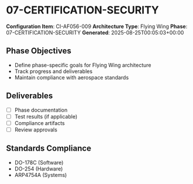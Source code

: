 # 07-CERTIFICATION-SECURITY

**Configuration Item**: CI-AF056-009
**Architecture Type**: Flying Wing
**Phase**: 07-CERTIFICATION-SECURITY
**Generated**: 2025-08-25T00:05:03+00:00

## Phase Objectives
- Define phase-specific goals for Flying Wing architecture
- Track progress and deliverables
- Maintain compliance with aerospace standards

## Deliverables
- [ ] Phase documentation
- [ ] Test results (if applicable)
- [ ] Compliance artifacts
- [ ] Review approvals

## Standards Compliance
- DO-178C (Software)
- DO-254 (Hardware)
- ARP4754A (Systems)
